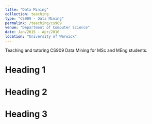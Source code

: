 ```yaml
---
title: "Data Mining"
collection: teaching
type: "CS909 - Data Mining"
permalink: /teaching/cs909
venue: "Department of Computer Science"
date: Jan/2015 - Apr/2016
location: "University of Warwick"
---
```


Teaching and tutoring CS909 Data Mining for MSc and MEng students.

Heading 1
======

Heading 2
======

Heading 3
======